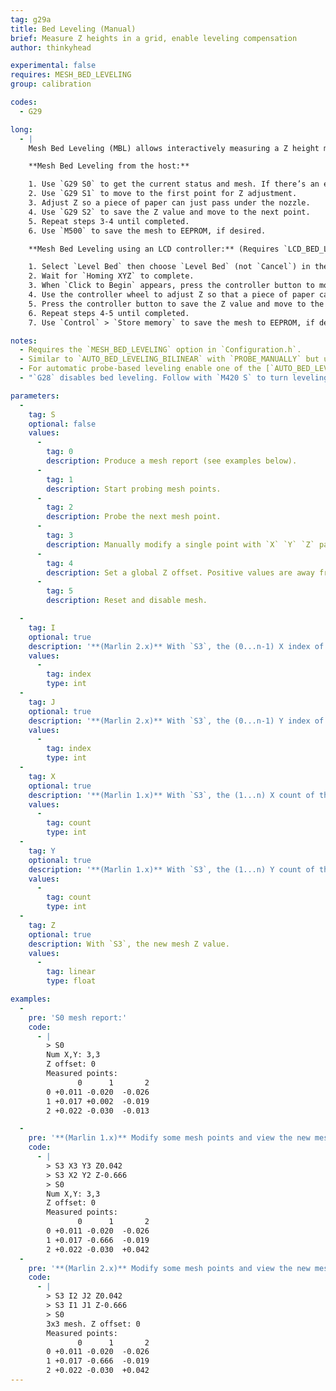 ```yaml
---
tag: g29a
title: Bed Leveling (Manual)
brief: Measure Z heights in a grid, enable leveling compensation
author: thinkyhead

experimental: false
requires: MESH_BED_LEVELING
group: calibration

codes:
  - G29

long:
  - |
    Mesh Bed Leveling (MBL) allows interactively measuring a Z height mesh without a bed probe. The only tool required is a piece of paper or a feeler gauge. MBL uses the mesh to compensate for variations in height across the bed.

    **Mesh Bed Leveling from the host:**

    1. Use `G29 S0` to get the current status and mesh. If there’s an existing mesh, you can send M420 S1 to use it.
    2. Use `G29 S1` to move to the first point for Z adjustment.
    3. Adjust Z so a piece of paper can just pass under the nozzle.
    4. Use `G29 S2` to save the Z value and move to the next point.
    5. Repeat steps 3-4 until completed.
    6. Use `M500` to save the mesh to EEPROM, if desired.

    **Mesh Bed Leveling using an LCD controller:** (Requires `LCD_BED_LEVELING`)

    1. Select `Level Bed` then choose `Level Bed` (not `Cancel`) in the sub-menu.
    2. Wait for `Homing XYZ` to complete.
    3. When `Click to Begin` appears, press the controller button to move to the first point.
    4. Use the controller wheel to adjust Z so that a piece of paper can just pass under the nozzle.
    5. Press the controller button to save the Z value and move to the next point.
    6. Repeat steps 4-5 until completed.
    7. Use `Control` > `Store memory` to save the mesh to EEPROM, if desired.

notes:
  - Requires the `MESH_BED_LEVELING` option in `Configuration.h`.
  - Similar to `AUTO_BED_LEVELING_BILINEAR` with `PROBE_MANUALLY` but uses less SRAM.
  - For automatic probe-based leveling enable one of the [`AUTO_BED_LEVELING_*`](/docs/gcode/G029-abl.html) options instead.
  - "`G28` disables bed leveling. Follow with `M420 S` to turn leveling on, or use `RESTORE_LEVELING_AFTER_G28` to automatically keep leveling on after `G28`."

parameters:
  -
    tag: S
    optional: false
    values:
      -
        tag: 0
        description: Produce a mesh report (see examples below).
      -
        tag: 1
        description: Start probing mesh points.
      -
        tag: 2
        description: Probe the next mesh point.
      -
        tag: 3
        description: Manually modify a single point with `X` `Y` `Z` parameters. (See also [`M421`](/docs/gcode/M421.html).)
      -
        tag: 4
        description: Set a global Z offset. Positive values are away from the bed; negative values are closer.
      -
        tag: 5
        description: Reset and disable mesh.

  -
    tag: I
    optional: true
    description: '**(Marlin 2.x)** With `S3`, the (0...n-1) X index of the mesh value to modify.'
    values:
      -
        tag: index
        type: int
  -
    tag: J
    optional: true
    description: '**(Marlin 2.x)** With `S3`, the (0...n-1) Y index of the mesh value to modify.'
    values:
      -
        tag: index
        type: int
  -
    tag: X
    optional: true
    description: '**(Marlin 1.x)** With `S3`, the (1...n) X count of the mesh value to modify.'
    values:
      -
        tag: count
        type: int
  -
    tag: Y
    optional: true
    description: '**(Marlin 1.x)** With `S3`, the (1...n) Y count of the mesh value to modify.'
    values:
      -
        tag: count
        type: int
  -
    tag: Z
    optional: true
    description: With `S3`, the new mesh Z value.
    values:
      -
        tag: linear
        type: float

examples:
  -
    pre: 'S0 mesh report:'
    code:
      - |
        > S0
        Num X,Y: 3,3
        Z offset: 0
        Measured points:
               0      1       2
        0 +0.011 -0.020  -0.026
        1 +0.017 +0.002  -0.019
        2 +0.022 -0.030  -0.013

  -
    pre: '**(Marlin 1.x)** Modify some mesh points and view the new mesh:'
    code:
      - |
        > S3 X3 Y3 Z0.042
        > S3 X2 Y2 Z-0.666
        > S0
        Num X,Y: 3,3
        Z offset: 0
        Measured points:
               0      1       2
        0 +0.011 -0.020  -0.026
        1 +0.017 -0.666  -0.019
        2 +0.022 -0.030  +0.042
  -
    pre: '**(Marlin 2.x)** Modify some mesh points and view the new mesh:'
    code:
      - |
        > S3 I2 J2 Z0.042
        > S3 I1 J1 Z-0.666
        > S0
        3x3 mesh. Z offset: 0
        Measured points:
               0      1       2
        0 +0.011 -0.020  -0.026
        1 +0.017 -0.666  -0.019
        2 +0.022 -0.030  +0.042
---
```

